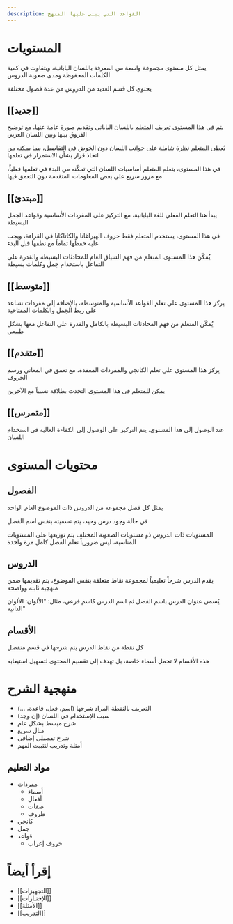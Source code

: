 ```yaml
---
description: القواعد التي يبنى عليها المنهج
---
```

# المستويات
يمثل كل مستوى مجموعة واسعة من المعرفة باللسان اليابانية، ويتفاوت في كمية الكلمات المحفوظة ومدى صعوبة الدروس

يحتوي كل قسم العديد من الدروس من عدة فصول مختلفة
## [[جديد]]
يتم في هذا المستوى تعريف المتعلم باللسان الياباني وتقديم صورة عامة عنها، مع توضيح الفروق بينها وبين اللسان العربي

يُعطى المتعلم نظرة شاملة على جوانب اللسان دون الخوض في التفاصيل، مما يمكنه من اتخاذ قرار بشأن الاستمرار في تعلمها

في هذا المستوى، يتعلم المتعلم أساسيات اللسان التي تمكّنه من البدء في تعلمها فعلياً، مع مرور سريع على بعض المعلومات المتقدمة دون التعمق فيها
## [[مبتدئ]]
يبدأ هنا التعلم الفعلي للغة اليابانية، مع التركيز على المفردات الأساسية وقواعد الجمل البسيطة

في هذا المستوى، يستخدم المتعلم فقط حروف الهيراغانا والكاتاكانا في القراءة، ويجب عليه حفظها تماماً مع نطقها قبل البدء

يُمكّن هذا المستوى المتعلم من فهم السياق العام للمحادثات البسيطة والقدرة على التفاعل باستخدام جمل وكلمات بسيطة
## [[متوسط]]
يركز هذا المستوى على تعلم القواعد الأساسية والمتوسطة، بالإضافة إلى مفردات تساعد على ربط الجمل والكلمات المفتاحية

يُمكّن المتعلم من فهم المحادثات البسيطة بالكامل والقدرة على التفاعل معها بشكل طبيعي
## [[متقدم]]
يركز هذا المستوى على تعلم الكانجي والمفردات المعقدة، مع تعمق في المعاني ورسم الحروف

يمكن للمتعلم في هذا المستوى التحدث بطلاقة نسبياً مع الآخرين
## [[متمرس]]
عند الوصول إلى هذا المستوى، يتم التركيز على الوصول إلى الكفاءة العالية في استخدام اللسان
# محتويات المستوى
## الفصول
يمثل كل فصل مجموعة من الدروس ذات الموضوع العام الواحد

في حالة وجود درس وحيد، يتم تسميته بنفس اسم الفصل

المستويات ذات الدروس ذو مستويات الصعوبة المختلف يتم توزيعها على المستويات المناسبة، ليس ضرورياً تعلم الفصل كامل مرة واحدة
## الدروس
يقدم الدرس شرحاً تعليمياً لمجموعة نقاط متعلقة بنفس الموضوع، يتم تقديمها ضمن منهجية ثابتة وواضحة

يُسمى عنوان الدرس باسم الفصل ثم اسم الدرس كاسم فرعي، مثال: "الألوان: الألوان الذاتية"
## الأقسام
كل نقطة من نقاط الدرس يتم شرحها في قسم منفصل

هذه الأقسام لا تحمل أسماء خاصة، بل تهدف إلى تقسيم المحتوى لتسهيل استيعابه
# منهجية الشرح
- التعريف بالنقطة المراد شرحها (اسم، فعل، قاعدة، …)
- سبب الإستخدام في اللسان (إن وجد)
- شرح مبسط بشكل عام
- مثال سريع
- شرح تفصيلي إضافي
- أمثلة وتدريب لتثبيت الفهم
## مواد التعليم
- مفردات 
	- أسماء
	- أفعال
	- صفات
	- ظروف
- كانجي
- جمل
- قواعد
	- حروف إعراب
# إقرأ أيضاً
- [[التجهيزات]]
- [[الإختبارات]]
- [[الأمثلة]]
- [[التدريب]]